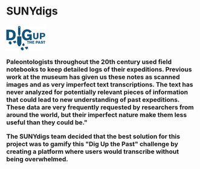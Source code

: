 # SUNYdigs

<h3><p><img src="/UX/images/digs_logo.jpg"></p><p>Paleontologists throughout the 20th century used field notebooks to keep detailed logs of their expeditions. Previous work at the museum has given us these notes as scanned images and as very imperfect text transcriptions. The text has never analyzed for potentially relevant pieces of information that could lead to new understanding of past expeditions. These data are very frequently requested by researchers from around the world, but their imperfect nature make them less useful than they could be."</p>
     <p>  The SUNYdigs team decided that the best solution for this project was to gamify this "Dig Up the Past" challenge by creating a platform where users would transcribe without being overwhelmed.</p></h3> 

